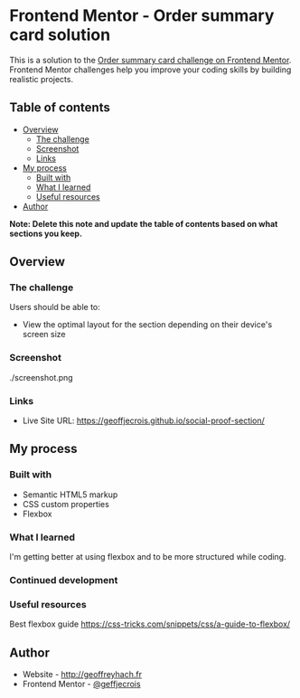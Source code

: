 # Frontend Mentor - Order summary card solution

This is a solution to the [Order summary card challenge on Frontend Mentor](https://www.frontendmentor.io/challenges/order-summary-component-QlPmajDUj). Frontend Mentor challenges help you improve your coding skills by building realistic projects. 

## Table of contents

- [Overview](#overview)
  - [The challenge](#the-challenge)
  - [Screenshot](#screenshot)
  - [Links](#links)
- [My process](#my-process)
  - [Built with](#built-with)
  - [What I learned](#what-i-learned)
  - [Useful resources](#useful-resources)
- [Author](#author)


**Note: Delete this note and update the table of contents based on what sections you keep.**

## Overview

### The challenge

Users should be able to:

- View the optimal layout for the section depending on their device's screen size

### Screenshot

./screenshot.png


### Links


- Live Site URL: https://geoffjecrois.github.io/social-proof-section/

## My process

### Built with

- Semantic HTML5 markup
- CSS custom properties
- Flexbox



### What I learned

I'm getting better at using flexbox and to be more structured while coding.

### Continued development



### Useful resources
Best flexbox guide
https://css-tricks.com/snippets/css/a-guide-to-flexbox/


## Author

- Website - http://geoffreyhach.fr
- Frontend Mentor - [@geffjecrois](https://www.frontendmentor.io/profile/geoffjecrois)


